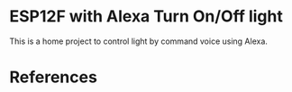 # ESP12F with Alexa Turn On/Off light

This is a home project to control light by command voice using Alexa.

# References
